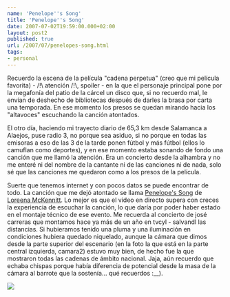 ```yaml
---
name: 'Penelope''s Song'
title: 'Penelope''s Song'
date: 2007-07-02T19:59:00.000+02:00
layout: post2
published: true
url: /2007/07/penelopes-song.html
tags: 
- personal
---
```


Recuerdo la escena de la película "cadena perpetua" (creo que mi película favorita) - /!\\ atención /!\\, spoiler - en la que el personaje principal pone por la megafonía del patio de la cárcel un disco que, si no recuerdo mal, le envían de deshecho de bibliotecas después de darles la brasa por carta una temporada. En ese momento los presos se quedan mirando hacia los "altavoces" escuchando la canción atontados.  
  
El otro día, haciendo mi trayecto diario de 65,3 km desde Salamanca a Alaejos, puse radio 3, no porque sea asiduo, si no porque en todas las emisoras a eso de las 3 de la tarde ponen fútbol y más fútbol (ellos lo camuflan como deportes), y en ese momento estaba sonando de fondo una canción que me llamó la atención. Era un concierto desde la alhambra y no me enteré ni del nombre de la cantante ni de las canciones ni de nada, solo sé que las canciones me quedaron como a los presos de la película.  
  
Suerte que tenemos internet y con pocos datos se puede encontrar de todo. La canción que me dejó atontado se llama [Penelope's Song](http://youtube.com/watch?v=A4hVXLmvrR8) de [Loreena McKennitt](http://es.wikipedia.org/wiki/Loreena_McKennitt). Lo mejor es que el video en directo supera con creces la experiencia de escuchar la canción, lo que daría por poder haber estado en el montaje técnico de ese evento. Me recuerda al concierto de josé carreras que montamos hace ya más de un año en tvcyl - salvandl las distancias. Si hubieramos tenido una pluma y una iluminación en condiciones hubiera quedado niquelado, aunque la cámara que dimos desde la parte superior del escenario (en la foto la que está en la parte central izquierda, camara2) estuvo muy bien, de hecho fue la que mostraron todas las cadenas de ámbito nacional. Jaja, aún recuerdo que echaba chispas porque había diferencia de potencial desde la masa de la cámara al barrote que la sostenía... qué recuerdos :\_\_).  
  
[![](http://2.bp.blogspot.com/_XzuP3e63Ok8/RolDU20zwVI/AAAAAAAAAFA/HcYuec8uUUs/s320/100_0412.JPG)](http://2.bp.blogspot.com/_XzuP3e63Ok8/RolDU20zwVI/AAAAAAAAAFA/HcYuec8uUUs/s1600-h/100_0412.JPG)